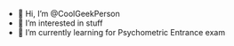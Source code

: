 - 👋 Hi, I’m @CoolGeekPerson
- 👀 I’m interested in stuff
- 🌱 I’m currently learning for Psychometric Entrance exam
